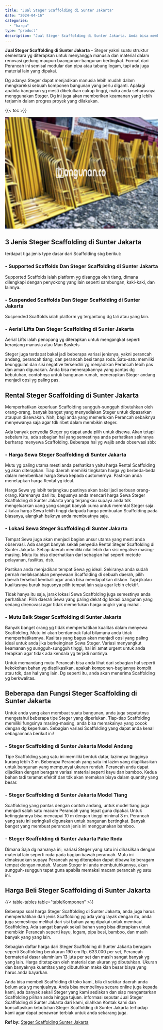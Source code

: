 ```yaml
---
title: "Jual Steger Scaffolding di Sunter Jakarta"
date: "2024-04-16"
categories: 
  - "harga"
type: "product"
description: "Jual Steger Scaffolding di Sunter Jakarta. Anda bisa membeli Scaffolding di toko kami, bila di sekitar daerah anda belum ada yg menjualnya. Anda bisa membeli..."
---
```


**Jual Steger Scaffolding di Sunter Jakarta** – Steger yakni suatu struktur sementara yg diterapkan untuk menyangga manusia dan material dalam renovasi gedung maupun baangunan-bangunan bertingkat. Format dari Perancah ini semisal modular dan pipa atau tabung logam, tapi ada juga material lain yang dipakai.

Dg adanya Steger dapat menjadikan manusia lebih mudah dalam mengkoreksi sebuah komponen bangunan yang perlu diganti. Apalagi apabila bangunan yg mesti dibetulkan cukup tinggi, maka anda seharusnya menggunakan Steger. Dg ini juga akan memberikan keamanan yang lebih terjamin dalam progres proyek yang dilakukan.

{{< toc >}}

![Jual Steger Scaffolding di Sunter Jakarta](/images/sewa-scaffolding-steger-26.png)

## 3 Jenis Steger Scaffolding di Sunter Jakarta

terdapat tiga jenis type dasar dari Scaffolding sbg berikut:

### \- Supported Scaffolds Dan Steger Scaffolding di Sunter Jakarta

Supported Scaffolds ialah platform yg disangga oleh tiang, dimana dilengkapi dengan penyokong yang lain seperti sambungan, kaki-kaki, dan lainnya.

### \- Suspended Scaffolds Dan Steger Scaffolding di Sunter Jakarta

Suspended Scaffolds ialah platform yg tergantung dg tali atau yang lain.

### \- Aerial Lifts Dan Steger Scaffolding di Sunter Jakarta

Aerial Lifts ialah penopang yg diterapkan untuk mengangkat seperti keranjang manusia atau Man Baskets

Steger juga terdapat bakal jadi beberapa variasi jenisnya, yakni perancah andang, perancah tiang, dan perancah besi tanpa roda. Satu-satu memiliki keunggulan dan sisi negative tersendiri yg menjadikan Perancah lebih pas dan aman digunakan. Anda bisa menerapkannya yang pantas dg kebutuhan, contohnya untuk bangunan rumah, menerapkan Steger andang menjadi opsi yg paling pas.

## Rental Steger Scaffolding di Sunter Jakarta

Memperhatikan keperluan Scaffolding sungguh-sungguh dibutuhkan oleh orang-orang, banyak banget yang menyediakan Steger untuk dipasarkan ataupun disewakan. Nah, bagi anda yang memerlukan Perancah sebaiknya menyewanya saja agar tdk ribet dalam membikin steger.

Ada banyak penyedia Steger yg dapat anda pilih untuk disewa. Akan tetapi sebelum itu, ada sebagian hal yang semestinya anda perhatikan sekiranya berharap menyewa Scaffolding. Beberapa hal yg wajib anda observasi sbb:

### \- Harga Sewa Steger Scaffolding di Sunter Jakarta

Mutu yg paling utama mesti anda perhatikan yaitu harga Rental Scaffolding yg akan diterapkan. Tiap daerah memiliki tingkatan harga yg berbeda-beda dalam memberikan harga Sewa kepada customernya. Pastikan anda menetapkan harga Rental yg ideal.

Harga Sewa yg lebih terjangkau pastinya akan bakal jadi serbuan orang-orang. Karenanya dari itu, bagusnya anda mencari harga Sewa Steger Scaffolding di Sunter Jakarta yang terjangkau supaya anda tdk mengeluarkan uang yang sangat banyak cuma untuk merental Steger saja. Jikalau harga Sewa lebih tinggi daripada harga pembuatan Scaffolding pada biasanya, alangkah baiknya anda membuatnya saja.

### \- Lokasi Sewa Steger Scaffolding di Sunter Jakarta

Tempat Sewa juga akan menjadi bagian unsur utama yang mesti anda observasi. Ada sangat banyak sekali penyedia Rental Steger Scaffolding di Sunter Jakarta. Setiap daerah memiliki nilai lebih dan sisi negative masing-masing. Mutu itu bisa diperhatikan dari sebagian hal seperti metode pelayanan, fasilitas, dsb.

Pastikan anda menjadikan tempat Sewa yg ideal. Sekiranya anda sudah pernah melaksanakan penyewaan Scaffolding di sebuah daerah, pilih daerah tersebut kembali agar anda bisa mendapatkan diskon. Tapi jikalau kualitasnya buruk bagusnya pilih tempat lain saja agar lebih efektif.

Tidak hanya itu saja, jarak lokasi Sewa Scaffolding juga semestinya anda perhatikan. Pilih daerah Sewa yang paling dekat dg lokasi bangunan yang sedang direnovasi agar tidak memerlukan harga ongkir yang mahal.

### \- Mutu Baik Steger Scaffolding di Sunter Jakarta

Banyak banget orang yg tidak memperhatikan kualitas dalam menyewa Scaffolding. Mutu ini akan berdampak fatal bilamana anda tidak memperhatikannya. Kualitas yang bagus akan menjadi opsi yang paling ideal untuk anda jika berkeinginan Sewa Steger. Variasi menyangkut keamanan yg sungguh-sungguh tinggi, hal ini amat urgent untuk anda terapkan agar tidak ada kendala yg terjadi nantinya.

Untuk memandang mutu Perancah bisa anda lihat dari sebagian hal seperti kekokohan bahan yg diaplikasikan, apakah komponen-bagiannya komplit atau tdk, dan hal yang lain. Dg seperti itu, anda akan menerima Scaffolding yg berkwalitas.

## Beberapa dan Fungsi Steger Scaffolding di Sunter Jakarta

Untuk anda yang akan membuat suatu bangunan, anda juga sepatutnya mengetahui beberapa tipe Steger yang diperlukan. Tiap-tiap Scaffolding memiliki fungsinya masing-masing, anda bisa memakainya yang cocok dengan dg keperluan. Sebagian variasi Scaffolding yang dapat anda kenal sebagaimana berikut ini!

### \- Steger Scaffolding di Sunter Jakarta Model Andang

Tipe Scaffolding yang satu ini memiliki bentuk datar, lazimnya tingginya kurang lebih 3 m. Beberapa Perancah yang satu ini lazim yang diaplikasikan untuk bangunan yang mempunyai ukuran rendah. Perancah anda dapat dijadikan dengan beragam variasi material seperti kayu dan bamboo. Kedua bahan tadi teramat efektif dan tdk akan memakan biaya dalam quantity yang besar.

### \- Steger Scaffolding di Sunter Jakarta Model Tiang

Scaffolding yang pantas dengan contoh andang, untuk model tiang juga menjadi salah satu macam Perancah yang tepat guna dipakai. Untuk ketinggiannya bisa mencapai 10 m dengan tinggi minimal 3 m. Perancah yang satu ini seringkali digunakan untuk bangunan bertingkat. Banyak banget yang membuat perancah jenis ini menggunakan bamboo.

### \- Steger Scaffolding di Sunter Jakarta Pake Roda

Dimana Saja dg namanya ini, variasi Steger yang satu ini dihasilkan dengan material lain seperti roda pada bagian bawah perancah. Mutu ini dimaksudkan supaya Perancah yang diterapkan dapat dibawa ke beragam tempat dengan mudah. Macam Steger ini anda membutuhkannya, akan sungguh-sungguh tepat guna apabila memakai macam perancah yg satu ini.

## Harga Beli Steger Scaffolding di Sunter Jakarta

{{< table-tables table="tableKomponen" >}}

Beberapa soal harga Steger Scaffolding di Sunter Jakarta, anda juga harus memperhatikan dari jenis Scaffolding yg ada yang layak dengan itu, anda juga semestinya melihat dari sisi bahan yang dipakai untuk membaut Scaffolding. Ada sangat banyak sekali bahan yang bisa diterapkan untuk membikin Perancah seperti kayu, logam, pipa besi, bamboo, dan masih banyak yang yang lain.

Sebagian daftar harga dari Steger Scaffolding di Sunter Jakarta beragam seperti Scaffolding berukuran 190 cm Rp. 633.000 per set, Perancah bermaterial dasar aluminium 13 juta per set dan masih sangat banyak yg yang lain. Harga ditetapkan oleh material dan ukuran yg dibutuhkan. Ukuran dan banyaknya kuantitas yang dibutuhkan maka kian besar biaya yang harus anda bayarkan.

Anda bisa membeli Scaffolding di toko kami, bila di sekitar daerah anda belum ada yg menjualnya. Anda bisa membelinya secara online juga kepada kami, ada banyak sekali Steger yang kami sediakan dan siap mengantarkan Scaffolding pilihan anda hingga tujuan. informasi seputar Jual Steger Scaffolding di Sunter Jakarta dari kami, silahkan Kontak kami dan konsultasikan kebutuhan Steger Scaffolding di Sunter Jakarta terhadap kami agar dapat penawran terbiak untuk anda sekarang juga.

**Ref by:** [Steger Scaffolding Sunter Jakarta](https://id.wikipedia.org/wiki/Steger)
